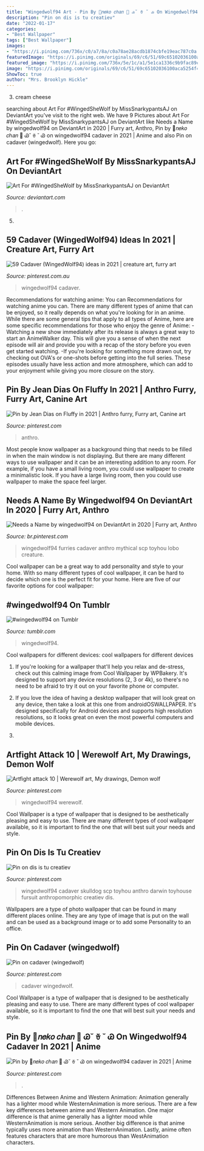 ```yaml
---
title: "Wingedwolf94 Art - Pin By 🤍𝑛𝑒𝑘𝑜 𝑐ℎ𝑎𝑛 🖤 ꮚ˘ ꈊ ˘ ꮚ On Wingedwolf94 Cadaver In 2021"
description: "Pin on dis is tu creatiev"
date: "2022-01-17"
categories:
- "Best Wallpaper"
tags: ["Best Wallpaper"]
images:
- "https://i.pinimg.com/736x/c0/a7/8a/c0a78ae28acdb1874cbfe19eac787c0a.jpg"
featuredImage: "https://i.pinimg.com/originals/69/c6/51/69c65102036100aca5254f44e95d7730.png"
featured_image: "https://i.pinimg.com/736x/5e/1c/a1/5e1ca1336c9b9fac89c9cbf07fb21213.jpg"
image: "https://i.pinimg.com/originals/69/c6/51/69c65102036100aca5254f44e95d7730.png"
ShowToc: true
author: "Mrs. Brooklyn Hickle"
---
```



3. cream cheese 

	

		
searching about Art For #WingedSheWolf by MissSnarkypantsAJ on DeviantArt you've visit to the right web. We have 9 Pictures about Art For #WingedSheWolf by MissSnarkypantsAJ on DeviantArt like Needs a Name by wingedwolf94 on DeviantArt in 2020 | Furry art, Anthro, Pin by 🤍𝑛𝑒𝑘𝑜 𝑐ℎ𝑎𝑛 🖤 Ꮚ˘ ꈊ ˘ Ꮚ on wingedwolf94 cadaver in 2021 | Anime and also Pin on cadaver (wingedwolf). Here you go:
		
    
## Art For #WingedSheWolf By MissSnarkypantsAJ On DeviantArt

<img loading=lazy src="https://pre00.deviantart.net/21ba/th/pre/f/2016/110/8/e/image_by_misssnarkypantsaj-d9zkoiv.png" onerror="this.onerror=null;this.src='https://tse4.mm.bing.net/th?id=OIP.Df4akIBBVWg_caY0HGiFywHaHa&amp;pid=15.1';" alt="Art For #WingedSheWolf by MissSnarkypantsAJ on DeviantArt">

_Source: deviantart.com_

>. 

	

5.

    
## 59 Cadaver (WingedWolf94) Ideas In 2021 | Creature Art, Furry Art

<img loading=lazy src="https://i.pinimg.com/474x/7f/60/d3/7f60d37b2739d3708c71337dbb494ff2.jpg" onerror="this.onerror=null;this.src='https://tse3.mm.bing.net/th?id=OIP.1fIQ45wGGUsXc39O6j4RYAAAAA&amp;pid=15.1';" alt="59 Cadaver (WingedWolf94) ideas in 2021 | creature art, furry art">

_Source: pinterest.com.au_

>wingedwolf94 cadaver. 

	

Recommendations for watching anime: You can
Recommendations for watching anime you can. There are many different types of anime that can be enjoyed, so it really depends on what you're looking for in an anime. While there are some general tips that apply to all types of Anime, here are some specific recommendations for those who enjoy the genre of Anime: 
-Watching a new show immediately after its release is always a great way to start an AnimeWalker day. This will give you a sense of when the next episode will air and provide you with a recap of the story before you even get started watching. 
-If you're looking for something more drawn out, try checking out OVA's or one-shots before getting into the full series. These episodes usually have less action and more atmosphere, which can add to your enjoyment while giving you more closure on the story.

    
## Pin By Jean Dias On Fluffy In 2021 | Anthro Furry, Furry Art, Canine Art

<img loading=lazy src="https://i.pinimg.com/736x/1d/49/c2/1d49c25cafb67ec5a69c5a75b1b13109.jpg" onerror="this.onerror=null;this.src='https://tse4.mm.bing.net/th?id=OIP.MZep0PfwY8OayXwzb-8o0AHaHU&amp;pid=15.1';" alt="Pin by Jean Dias on Fluffy in 2021 | Anthro furry, Furry art, Canine art">

_Source: pinterest.com_

>anthro. 

	

Most people know wallpaper as a background thing that needs to be filled in when the main window is not displaying. But there are many different ways to use wallpaper and it can be an interesting addition to any room. For example, if you have a small living room, you could use wallpaper to create a minimalistic look. If you have a large living room, then you could use wallpaper to make the space feel larger.

    
## Needs A Name By Wingedwolf94 On DeviantArt In 2020 | Furry Art, Anthro

<img loading=lazy src="https://i.pinimg.com/originals/d4/48/2b/d4482b5b92ad5087bbe5a4fb7661871d.png" onerror="this.onerror=null;this.src='https://tse1.mm.bing.net/th?id=OIP.r_plE9NzFnUuXaHEYoaWQAHaFv&amp;pid=15.1';" alt="Needs a Name by wingedwolf94 on DeviantArt in 2020 | Furry art, Anthro">

_Source: br.pinterest.com_

>wingedwolf94 furries cadaver anthro mythical scp toyhou lobo creature. 

	

Cool wallpaper can be a great way to add personality and style to your home. With so many different types of cool wallpaper, it can be hard to decide which one is the perfect fit for your home. Here are five of our favorite options for cool wallpaper: 

    
## #wingedwolf94 On Tumblr

<img loading=lazy src="https://64.media.tumblr.com/b488426bc036e3043faec7e5f5ca7584/dab3570ac6e2c417-22/s640x960/eaf32b14f4f0cc47a7ca6d0a9089141acf825a6f.png" onerror="this.onerror=null;this.src='https://tse2.mm.bing.net/th?id=OIP.cPbgKJEbSSZYtx7hIRXH_gHaGO&amp;pid=15.1';" alt="#wingedwolf94 on Tumblr">

_Source: tumblr.com_

>wingedwolf94. 

	

Cool wallpapers for different devices:
cool wallpapers for different devices 

1. If you're looking for a wallpaper that'll help you relax and de-stress, check out this calming image from Cool Wallpaper by WPBakery. It's designed to support any device resolutions (2, 3 or 4k), so there's no need to be afraid to try it out on your favorite phone or computer.

2. If you love the idea of having a desktop wallpaper that will look great on any device, then take a look at this one from androidOSWALLPAPER. It's designed specifically for Android devices and supports high resolution resolutions, so it looks great on even the most powerful computers and mobile devices.

3.

    
## Artfight Attack 10 | Werewolf Art, My Drawings, Demon Wolf

<img loading=lazy src="https://i.pinimg.com/originals/69/c6/51/69c65102036100aca5254f44e95d7730.png" onerror="this.onerror=null;this.src='https://tse4.mm.bing.net/th?id=OIP.e1_efBdlOX9jhdLu76ylUgHaHa&amp;pid=15.1';" alt="Artfight attack 10 | Werewolf art, My drawings, Demon wolf">

_Source: pinterest.com_

>wingedwolf94 werewolf. 

	

Cool Wallpaper is a type of wallpaper that is designed to be aesthetically pleasing and easy to use. There are many different types of cool wallpaper available, so it is important to find the one that will best suit your needs and style.

    
## Pin On Dis Is Tu Creatiev

<img loading=lazy src="https://i.pinimg.com/736x/d8/0a/2e/d80a2e746710f1d83cf6dc409566ac7c.jpg" onerror="this.onerror=null;this.src='https://tse3.mm.bing.net/th?id=OIP.2g7UPfxpjS7TlUQu2pnYkQHaEK&amp;pid=15.1';" alt="Pin on dis is tu creatiev">

_Source: pinterest.com_

>wingedwolf94 cadaver skulldog scp toyhou anthro darwin toyhouse fursuit anthropomorphic creatiev dis. 

	



Wallpapers are a type of photo wallpaper that can be found in many different places online. They are any type of image that is put on the wall and can be used as a background image or to add some Personality to an office.

    
## Pin On Cadaver (wingedwolf)

<img loading=lazy src="https://i.pinimg.com/736x/c0/a7/8a/c0a78ae28acdb1874cbfe19eac787c0a.jpg" onerror="this.onerror=null;this.src='https://tse1.mm.bing.net/th?id=OIP.WXbVt8xJlIEMCrLdvCJOzQHaIh&amp;pid=15.1';" alt="Pin on cadaver (wingedwolf)">

_Source: pinterest.com_

>cadaver wingedwolf. 

	

Cool Wallpaper is a type of wallpaper that is designed to be aesthetically pleasing and easy to use. There are many different types of cool wallpaper available, so it is important to find the one that will best suit your needs and style.

    
## Pin By 🤍𝑛𝑒𝑘𝑜 𝑐ℎ𝑎𝑛 🖤 Ꮚ˘ ꈊ ˘ Ꮚ On Wingedwolf94 Cadaver In 2021 | Anime

<img loading=lazy src="https://i.pinimg.com/736x/5e/1c/a1/5e1ca1336c9b9fac89c9cbf07fb21213.jpg" onerror="this.onerror=null;this.src='https://tse4.mm.bing.net/th?id=OIP.cXjDFQFoGU5VYlsXL_zSVQHaIQ&amp;pid=15.1';" alt="Pin by 🤍𝑛𝑒𝑘𝑜 𝑐ℎ𝑎𝑛 🖤 Ꮚ˘ ꈊ ˘ Ꮚ on wingedwolf94 cadaver in 2021 | Anime">

_Source: pinterest.com_

>. 

	

Differences Between Anime and Western Animation: Animation generally has a lighter mood while WesternAnimation is more serious.
There are a few key differences between anime and Western Animation. One major difference is that anime generally has a lighter mood while WesternAnimation is more serious. Another big difference is that anime typically uses more animation than WesternAnimation. Lastly, anime often features characters that are more humorous than WestAnimation characters.

